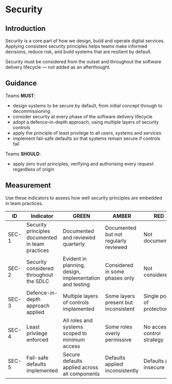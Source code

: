 # Security

## Introduction

Security is a core part of how we design, build and operate digital services. Applying consistent security principles helps teams make informed decisions, reduce risk, and build systems that are resilient by default.

Security must be considered from the outset and throughout the software delivery lifecycle — not added as an afterthought.

## Guidance

Teams **MUST**:

- design systems to be secure by default, from initial concept through to decommissioning
- consider security at every phase of the software delivery lifecycle
- adopt a defence-in-depth approach, using multiple layers of security controls
- apply the principle of least privilege to all users, systems and services
- implement fail-safe defaults so that systems remain secure if controls fail

Teams **SHOULD**:

- apply zero trust principles, verifying and authorising every request regardless of origin

## Measurement

Use these indicators to assess how well security principles are embedded in team practices.

| ID    | Indicator                                        | GREEN                                                   | AMBER                                 | RED                        |
| ----- | ------------------------------------------------ | ------------------------------------------------------- | ------------------------------------- | -------------------------- |
| SEC-1 | Security principles documented in team practices | Documented and reviewed quarterly                       | Documented but not regularly reviewed | Not documented             |
| SEC-2 | Security considered throughout the SDLC          | Evident in planning, design, implementation and testing | Considered in some phases only        | Not considered             |
| SEC-3 | Defence-in-depth approach applied                | Multiple layers of controls implemented                 | Some layers present but inconsistent  | Single point of protection |
| SEC-4 | Least privilege enforced                         | All roles and systems scoped to minimum access          | Some roles overly permissive          | No access control strategy |
| SEC-5 | Fail-safe defaults implemented                   | Secure defaults applied across all components           | Defaults applied inconsistently       | Defaults are insecure      |
